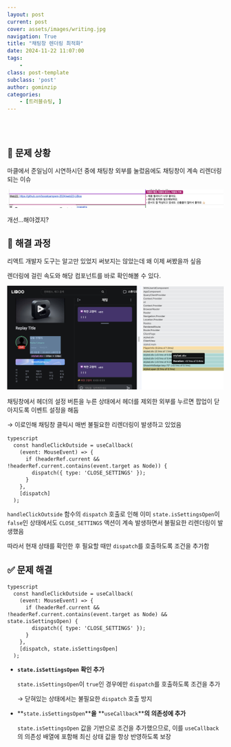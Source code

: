 ```yaml
---
layout: post
current: post
cover: assets/images/writing.jpg
navigation: True
title: "채팅창 렌더링 최적화"
date: 2024-11-22 11:07:00
tags:
    - 
class: post-template
subclass: 'post'
author: gominzip
categories:
    - [트러블슈팅, ]
---
```

<br><br>

## 🚨 문제 상황


마클에서 준일님이 시연하시던 중에 채팅창 외부를 눌렀음에도 채팅창이 계속 리렌더링되는 이슈


![0](/upload/2024-11-22-채팅창_렌더링_최적화.md/0.png)


개선…해야겠지?


## 🏃 해결 과정


리액트 개발자 도구는 알고만 있었지 써보지는 않았는데 왜 이제 써봤을까 싶음


렌더링에 걸린 속도와 해당 컴포넌트를 바로 확인해볼 수 있다.


![1](/upload/2024-11-22-채팅창_렌더링_최적화.md/1.png)


채팅창에서 헤더의 설정 버튼을 누른 상태에서 헤더를 제외한 외부를 누르면 팝업이 닫아지도록 이벤트 설정을 해둠


→ 이로인해 채팅창 클릭시 매번 불필요한 리렌더링이 발생하고 있었음



```
typescript
  const handleClickOutside = useCallback(
    (event: MouseEvent) => {
      if (headerRef.current && !headerRef.current.contains(event.target as Node)) {
        dispatch({ type: 'CLOSE_SETTINGS' });
      }
    },
    [dispatch]
  );

```



`handleClickOutside` 함수의 `dispatch` 호출로 인해 이미 `state.isSettingsOpen`이 `false`인 상태에서도 `CLOSE_SETTINGS` 액션이 계속 발생하면서 불필요한 리렌더링이 발생했음


따라서 현재 상태를 확인한 후 필요할 때만 `dispatch`를 호출하도록 조건을 추가함


## ✅ 문제 해결



```
typescript
  const handleClickOutside = useCallback(
    (event: MouseEvent) => {
      if (headerRef.current && !headerRef.current.contains(event.target as Node) && state.isSettingsOpen) {
        dispatch({ type: 'CLOSE_SETTINGS' });
      }
    },
    [dispatch, state.isSettingsOpen]
  );

```


- **`state.isSettingsOpen`** **확인 추가**

	`state.isSettingsOpen`이 `true`인 경우에만 `dispatch`를 호출하도록 조건을 추가


	→ 닫혀있는 상태에서는 불필요한 `dispatch` 호출 방지

- **`state.isSettingsOpen`****을** **`useCallback`****의 의존성에 추가**

	`state.isSettingsOpen` 값을 기반으로 조건을 추가했으므로, 이를 `useCallback`의 의존성 배열에 포함해 최신 상태 값을 항상 반영하도록 보장

